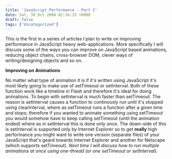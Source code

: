 ```yaml
---
title: 'JavaScript Performance - Part I'
date: Sat, 30 Oct 2004 02:34:33 +0000
draft: false
tags: ['Uncategorized']
---
```


This is the first in a series of articles I plan to write on improving performance in JavaScript heavy web-applications. More specifically I will discuss some of the ways you can improve on JavaScript based animations, reducing object chains, cross-browser DOM, clever ways of writing/designing objects and so on. 

**Improving on Animations** 

No matter what type of animation it is if it's written using JavaScript it's most likely going to make use of setTimeout or setInterval. Both of these function work like a timeline in Flash and therefore it's ideal for doing animations. To begin with setInterval is much faster than setTimeout. The reason is setInterval causes a function to continously run until it's stopped using clearInterval, where as setTimeout runs a function after a given time and stops; therefore if you wanted to animate something using setTimeout you would somehow have to keep calling setTimeout (until the animation ended) where as in setInterval this is done only once. The down-side of this is setInterval is supported only by Internet Explorer so to get **really** high performance you might want to write one version (separate files) of your JavaScript that's geard towards Internet Explorer and another for Netscape (which supports setTimeout). _Next time I will discuss how to run multiple animations at once using one-thread (or one setTimeout or setInterval)._